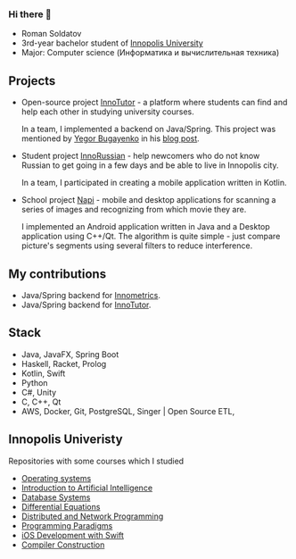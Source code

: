 ### Hi there 👋

- Roman Soldatov
- 3rd-year bachelor student of [Innopolis University](https://innopolis.university/en/)
- Major: Computer science (Информатика и вычислительная техника)

## Projects
- Open-source project [InnoTutor](https://github.com/InnoTutor/README) - a platform where students can find and help each other in studying university courses.

    In a team, I implemented a backend on Java/Spring. This project was mentioned by [Yegor Bugayenko](https://github.com/yegor256) in his [blog post](https://www.yegor256.com/2021/12/01/teaching.html).

- Student project [InnoRussian](https://github.com/SMore-Napi/InnoRussian) - help newcomers who do not know Russian to get going in a few days and be able to live in Innopolis city.

    In a team, I participated in creating a mobile application written in Kotlin.

- School project [Napi](https://github.com/SMore-Napi/Napi) - mobile and desktop applications for scanning a series of images and recognizing from which movie they are.

    I implemented an Android application written in Java and a Desktop application using C++/Qt. The algorithm is quite simple - just compare picture's segments using several filters to reduce interference.

## My contributions
- Java/Spring backend for [Innometrics](https://github.com/InnopolisUniversity/innometrics-java-backend).
- Java/Spring backend for [InnoTutor](https://github.com/InnoTutor).

## Stack
- Java, JavaFX, Spring Boot
- Haskell, Racket, Prolog 
- Kotlin, Swift
- Python
- C#, Unity
- C, C++, Qt
- AWS, Docker, Git, PostgreSQL, Singer | Open Source ETL,

## Innopolis Univeristy
Repositories with some courses which I studied
- [Operating systems](https://github.com/SMore-Napi/OS_Innopolis)
- [Introduction to Artificial Intelligence](https://github.com/SMore-Napi/AI_Innopolis)
- [Database Systems](https://github.com/SMore-Napi/DB_Innopolis)
- [Differential Equations](https://github.com/SMore-Napi/DE_Innopolis)
- [Distributed and Network Programming](https://github.com/SMore-Napi/DNP_Innopolis)
- [Programming Paradigms](https://github.com/SMore-Napi/PP_Innopolis)
- [iOS Development with Swift](https://github.com/SMore-Napi/iOSFundamentals)
- [Compiler Construction](https://github.com/SMore-Napi/Compilers_Innopolis)

<!--
- 🔭 I’m currently working on ...
- 🌱 I’m currently learning ...
- 👯 I’m looking to collaborate on ...
- 🤔 I’m looking for help with ...
- 💬 Ask me about ...
- 📫 How to reach me: ...
- 😄 Pronouns: ...
- ⚡ Fun fact: ...
-->
